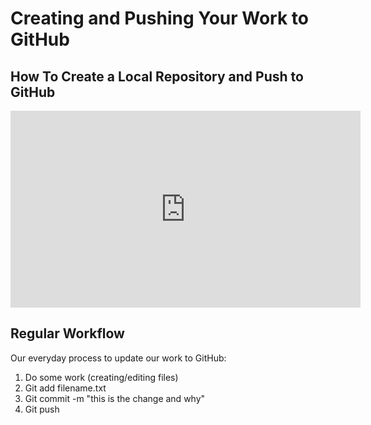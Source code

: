 # Creating and Pushing Your Work to GitHub 

## How To Create a Local Repository and Push to GitHub

<iframe width="560" height="315" src="https://www.youtube.com/embed/L7vzPm3_Im8" frameborder="0" allow="accelerometer; autoplay; encrypted-media; gyroscope; picture-in-picture" allowfullscreen></iframe>

## Regular Workflow

Our everyday process to update our work to GitHub:
1. Do some work (creating/editing files)
2. Git add filename.txt
3. Git commit -m "this is the change and why"
4. Git push 